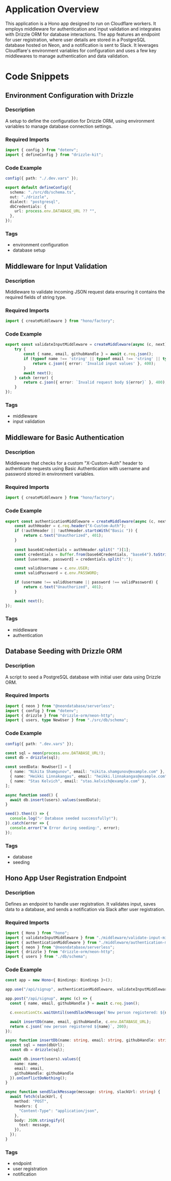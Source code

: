 # Application Overview
This application is a Hono app designed to run on Cloudflare workers. It employs middleware for authentication and input validation and integrates with Drizzle ORM for database interactions. The app features an endpoint for user registration, where user details are stored in a PostgreSQL database hosted on Neon, and a notification is sent to Slack. It leverages Cloudflare's environment variables for configuration and uses a few key middlewares to manage authentication and data validation.

# Code Snippets

## Environment Configuration with Drizzle
### Description
A setup to define the configuration for Drizzle ORM, using environment variables to manage database connection settings.
### Required Imports
```typescript
import { config } from "dotenv";
import { defineConfig } from "drizzle-kit";
```
### Code Example
```typescript
config({ path: "./.dev.vars" });

export default defineConfig({
  schema: "./src/db/schema.ts",
  out: "./drizzle",
  dialect: "postgresql",
  dbCredentials: {
    url: process.env.DATABASE_URL ?? "",
  },
});
```
### Tags
- environment configuration
- database setup

## Middleware for Input Validation
### Description
Middleware to validate incoming JSON request data ensuring it contains the required fields of string type.
### Required Imports
```typescript
import { createMiddleware } from "hono/factory";
```
### Code Example
```typescript
export const validateInputMiddleware = createMiddleware(async (c, next) => {
    try {
        const { name, email, githubHandle } = await c.req.json();
        if (typeof name !== 'string' || typeof email !== 'string' || typeof githubHandle !== 'string') {
            return c.json({ error: 'Invalid input values' }, 400);
        }
        await next();
    } catch (error) {
        return c.json({ error: `Invalid request body ${error}` }, 400);
    }
});
```
### Tags
- middleware
- input validation

## Middleware for Basic Authentication
### Description
Middleware that checks for a custom "X-Custom-Auth" header to authenticate requests using Basic Authentication with username and password stored in environment variables.
### Required Imports
```typescript
import { createMiddleware } from "hono/factory";
```
### Code Example
```typescript
export const authenticationMiddleware = createMiddleware(async (c, next) => {
    const authHeader = c.req.header("X-Custom-Auth");
    if (!authHeader || !authHeader.startsWith("Basic ")) {
        return c.text("Unauthorized", 401);
    }
    
    const base64Credentials = authHeader.split(" ")[1];
    const credentials = Buffer.from(base64Credentials, "base64").toString("ascii");
    const [username, password] = credentials.split(":");

    const validUsername = c.env.USER;
    const validPassword = c.env.PASSWORD;

    if (username !== validUsername || password !== validPassword) {
        return c.text("Unauthorized", 401);
    }

    await next();
});
```
### Tags
- middleware
- authentication

## Database Seeding with Drizzle ORM
### Description
A script to seed a PostgreSQL database with initial user data using Drizzle ORM.
### Required Imports
```typescript
import { neon } from "@neondatabase/serverless";
import { config } from "dotenv";
import { drizzle } from "drizzle-orm/neon-http";
import { users, type NewUser } from "./src/db/schema";
```
### Code Example
```typescript
config({ path: ".dev.vars" });

const sql = neon(process.env.DATABASE_URL!);
const db = drizzle(sql);

const seedData: NewUser[] = [
  { name: "Nikita Shamgunov", email: "nikita.shamgunov@example.com" },
  { name: "Heikki Linnakangas", email: "heikki.linnakangas@example.com" },
  { name: "Stas Kelvich", email: "stas.kelvich@example.com" },
];

async function seed() {
  await db.insert(users).values(seedData);
}

seed().then(() => {
  console.log("✅ Database seeded successfully!");
}).catch(error => {
  console.error("❌ Error during seeding:", error);
});
```
### Tags
- database
- seeding

## Hono App User Registration Endpoint
### Description
Defines an endpoint to handle user registration. It validates input, saves data to a database, and sends a notification via Slack after user registration.
### Required Imports
```typescript
import { Hono } from "hono";
import { validateInputMiddleware } from "./middleware/validate-input-middleware";
import { authenticationMiddleware } from "./middleware/authentication-middleware";
import { neon } from "@neondatabase/serverless";
import { drizzle } from "drizzle-orm/neon-http";
import { users } from "./db/schema";
```
### Code Example
```typescript
const app = new Hono<{ Bindings: Bindings }>();

app.use("/api/signup", authenticationMiddleware, validateInputMiddleware);

app.post("/api/signup", async (c) => {
  const { name, email, githubHandle } = await c.req.json();

  c.executionCtx.waitUntil(sendSlackMessage(`New person registered: ${name}`, c.env.SLACK_URL));

  await insertDb(name, email, githubHandle, c.env.DATABASE_URL);
  return c.json(`new person registered ${name}`, 200);
});

async function insertDb(name: string, email: string, githubHandle: string, dbUrl: string) {
  const sql = neon(dbUrl);
  const db = drizzle(sql);

  await db.insert(users).values({
    name: name,
    email: email,
    githubHandle: githubHandle
  }).onConflictDoNothing();
}

async function sendSlackMessage(message: string, slackUrl: string) {
  await fetch(slackUrl, {
    method: "POST",
    headers: {
      "Content-Type": "application/json",
    },
    body: JSON.stringify({
      text: message,
    }),
  });
}
```
### Tags
- endpoint
- user registration
- notification
